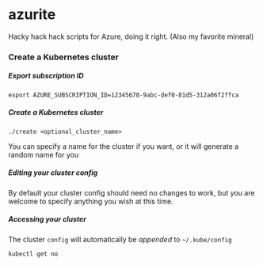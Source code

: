 # azurite

Hacky hack hack scripts for Azure, doing it right. (Also my favorite mineral)

### Create a Kubernetes cluster

##### Export subscription ID

```
export AZURE_SUBSCRIPTION_ID=12345678-9abc-def0-81d5-312a06f2ffca
```

##### Create a Kubernetes cluster

```
./create <optional_cluster_name>
```

You can specify a name for the cluster if you want, or it will generate a random name for you

##### Editing your cluster config

By default your cluster config should need no changes to work, but you are welcome to specify anything you wish at this time.

##### Accessing your cluster

The cluster `config` will automatically be *appended* to `~/.kube/config`

```
kubectl get no
```